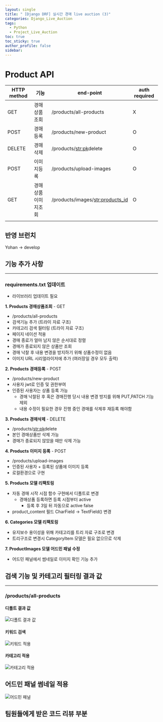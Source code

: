 ```yaml
---
layout: single
title: " [Django DRF] 실시간 경매 live auction (3)"
categories: Django_Live_Auction
tags:
  - Python
  - Project_Live_Auction
toc: true
toc_sticky: true
author_profile: false
sidebar:
---
```

# Product API

| HTTP method | 기능               | end-point                          | auth required |
| ----------- | ------------------ | ---------------------------------- | ------------- |
| GET         | 경매상품조회           | /products/all-products             | X             |
| POST        | 경매등록           | /products/new-product              | O             |
| DELETE      | 경매삭제           | /products/<str:pk>delete           | O             |
| POST        | 이미지등록         | /products/upload-images            | O             |
| GET         | 경매상품이미지조회 | /products/images/<str:products_id> | O             |
|             |                    |                                    |               |

## 반영 브런치

Yohan -> develop

## 기능 추가 사항
---- 
### requirements.txt 업데이트

- 라이브러리 업데이트 필요


**1. Products 경매상품조회** - GET

- /products/all-products 
- 검색기능 추가 (트라이 자료 구조)
- 카테고리 검색 필터링 (트라이 자료 구조)
- 페이지 네이션 적용
- 경매 종료가 얼마 남지 않은 순서대로 정렬
- 경매가 종료되지 않은 상품만 조회
- 경매 낙찰 후 내용 변경을 방지하기 위해 상품수정이 없음
- 이미지 URL 시리얼라이저에 추가 (여러장일 경우 모두 출력)

**2. Products 경매등록** - POST

- /products/new-product 
- 사용자 jwt로 인증 및 권한부여
- 인증된 사용자는 상품 등록 가능
	- 경매 낙찰된 후 혹은 경매진행 당시 내용 변경 방지를 위해 PUT,PATCH 기능 제외
	- 내용 수정이 필요한 경우 진행 중인 경매를 삭제후 재등록 해야함

**3. Products 경매삭제** - DELETE

- /products/<str:pk>delete    
- 본인 경매상품만 삭제 가능
- 경매가 종료되지 않았을 때만 삭제 가능

**4. Products 이미지 등록** - POST

- /products/upload-images
- 인증된 사용자 + 등록된 상품에 이미지 등록
- 로컬환경으로 구현


**5. Products 모델 리팩토링**

- 자동 경매 시작 시점 함수 구현에서 디폴트로 변경
	- 경매상품 등록하면 등록 시점부터 active 
		- 등록 후 3일 뒤 자동으로 active false
- product_content 필드 CharField -> TextField() 변경
 

**6. Categories 모델 리팩토링**

- 유지보수 용이성을 위해 카테고리를 트리 자료 구조로 변경
- 트리구조로 변경시 CategoryItem 모델은 필요 없으므로 삭제


**7. ProductImages 모델 어드민 패널 수정**

- 어드민 패널에서 썸네일로 이미지 확인 기능 추가


## 검색 기능 및 카테고리 필터링 결과 값
---- 
### /products/all-products  

#### 디폴트 결과 값

![디폴트 결과 값](https://github.com/wodnrP/realtime_auction/assets/103474568/3cfbc7da-367b-4696-9d3b-ba8872a53dae)


#### 키워드 검색

![키워드 적용](https://github.com/wodnrP/realtime_auction/assets/103474568/6e7cfc6e-cedb-4ddc-b5bd-26dfab8f390d)


#### 카테고리 적용

![카테고리 적용](https://github.com/wodnrP/realtime_auction/assets/103474568/99cf5c09-2441-41a8-9bde-1dfc82e39434)



## 어드민 패널 썸네일 적용

![어드민 패널](https://github.com/wodnrP/realtime_auction/assets/103474568/4d338d12-b95a-4e9f-9b6c-35008543ba35)



## 팀원들에게 받은 코드 리뷰 부분




